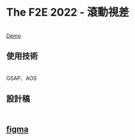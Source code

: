 <h1>The F2E 2022 - 滾動視差</h1><br>
<a href="https://yahoo3791.github.io/AOS_F2Eone/">Demo</a>
<h2>使用技術</h2><br>
GSAP、AOS
<h2>設計稿<h2><br>
<a href="https://www.figma.com/file/GoQCqnSdccFazTmgfTPqe2/Week1---The-F2E-%E6%B4%BB%E5%8B%95%E7%B6%B2%E7%AB%99%E8%A8%AD%E8%A8%88?node-id=46%3A4542">figma</a>

